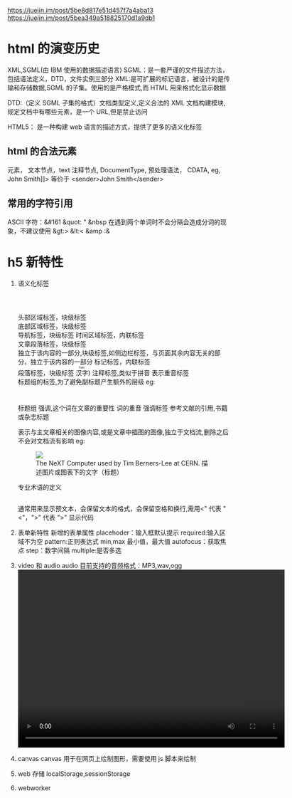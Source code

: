 https://juejin.im/post/5be8d817e51d457f7a4aba13
https://juejin.im/post/5bea349a518825170d1a9db1

# html 的演变历史

XML,SGML(由 IBM 使用的数据描述语言)
SGML：是一套严谨的文件描述方法，包括语法定义，DTD，文件实例三部分
XML:是可扩展的标记语言，被设计的是传输和存储数据,SGML 的子集。使用的是严格模式,而 HTML 用来格式化显示数据

DTD:（定义 SGML 子集的格式）文档类型定义,定义合法的 XML 文档构建模块,规定文档中有哪些元素，是一个 URL,但是禁止访问

HTML5：
是一种构建 web 语言的描述方式，提供了更多的语义化标签

## html 的合法元素

元素，<tagname>
文本节点，text
注释节点,<!--Comments -->
DocumentType,<Doctype html >
预处理语法，<?a1?>
CDATA,<![CDATA[]]>
eg, <![CDATA[<sender>John Smith</sender>]]> 等价于 &lt;sender&gt;John Smith&lt;/sender&gt;

## 常用的字符引用

ASCII 字符：&#161
&quot: "
&nbsp 在遇到两个单词时不会分隔会造成分词的现象，不建议使用
&gt:>
&lt:<
&amp :&

# h5 新特性

1. 语义化标签
   <header></header> 头部区域标签，块级标签
   <footer></footer> 底部区域标签，块级标签
   <nav></nav>导航标签，块级标签
   <time></time> 时间区域标签，内联标签
   <article></article>文章段落标签，块级标签
   <aside></aside>独立于该内容的一部分,块级标签,如侧边栏标签，与页面其余内容无关的部分，独立于该内容的一部分
   <mark></mark>标记标签，内联标签
   <section></section> 段落标签，块级标签
   <ruby>汉字<rp>(<rt>han</rt>)</rp></ruby> 注释标签,类似于拼音
   <em></em> 表示重音标签
   <hgroup></hgroup>标题组的标签,为了避免副标题产生额外的层级
   eg: <hgroup><h1></h1><h2></h2></hgroup> 标题组
   <strong></strong> 强调,这个词在文章的重要性 <em></em> 词的重音 强调标签
   <cite></cite> 参考文献的引用,书籍或杂志标题
   <figure></figure> 表示与主文章相关的图像内容,或是文章中插图的图像,独立于文档流,删除之后不会对文档流有影响
   eg:
      <figure>
      <img src="https://.....440px-NeXTcube_first_webserver.JPG"/>
      <figcaption>The NeXT Computer used by Tim Berners-Lee at CERN. 描述图片或图表下的文字（标题）</figcaption>
      </figure>
   <dfn></dfn> 专业术语的定义
   <pre></pre> 通常用来显示预文本，会保留文本的格式，会保留空格和换行,需用&lt;" 代表 "<"，"&gt;" 代表 ">"
   <code></code> 显示代码

2. 表单新特性
   新增的表单属性
   placehoder：输入框默认提示
   required:输入区域不为空
   pattern:正则表达式
   min,max 最小值，最大值
   autofocus：获取焦点
   step：数字间隔
   multiple:是否多选
3. video 和 audio
   audio 目前支持的音频格式：MP3,wav,ogg
   <audio src="audio/putclub.com_Googlewasjusta.mp3" id="audio"></audio>
   <video width="600" height="400" id="video" controls="controls">
   <source src="video/jieda2.mp4" type="audio/mp4"></source>
   </video>
4. canvas
   canvas 用于在网页上绘制图形，需要使用 js 脚本来绘制
5. web 存储
   localStorage,sessionStorage
6. webworker
